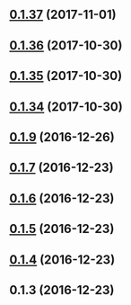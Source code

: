 <a name="0.1.37"></a>
## [0.1.37](https://github.com/Pearson-Higher-Ed/compare/v0.1.36...v0.1.37) (2017-11-01)



<a name="0.1.36"></a>
## [0.1.36](https://github.com/Pearson-Higher-Ed/compare/v0.1.35...v0.1.36) (2017-10-30)



<a name="0.1.35"></a>
## [0.1.35](https://github.com/Pearson-Higher-Ed/compare/v0.1.34...v0.1.35) (2017-10-30)



<a name="0.1.34"></a>
## [0.1.34](https://github.com/Pearson-Higher-Ed/compare/v0.1.9...v0.1.34) (2017-10-30)



<a name="0.1.9"></a>
## [0.1.9](https://github.com/Pearson-Higher-Ed/compare/v0.1.7...v0.1.9) (2016-12-26)



<a name="0.1.7"></a>
## [0.1.7](https://github.com/Pearson-Higher-Ed/compare/v0.1.6...v0.1.7) (2016-12-23)



<a name="0.1.6"></a>
## [0.1.6](https://github.com/Pearson-Higher-Ed/compare/v0.1.5...v0.1.6) (2016-12-23)



<a name="0.1.5"></a>
## [0.1.5](https://github.com/Pearson-Higher-Ed/compare/v0.1.4...v0.1.5) (2016-12-23)



<a name="0.1.4"></a>
## [0.1.4](https://github.com/Pearson-Higher-Ed/compare/v0.1.3...v0.1.4) (2016-12-23)



<a name="0.1.3"></a>
## 0.1.3 (2016-12-23)



